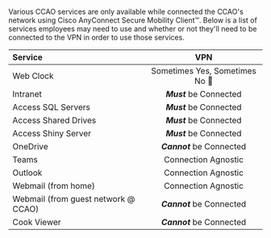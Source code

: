 Various CCAO services are only available while connected the CCAO's network using Cisco AnyConnect Secure Mobility Client&trade;.  Below is a list of services employees may need to use and whether or not they'll need to be connected to the VPN in order to use those services.

| Service | VPN |
|:------- |:---:|
| Web Clock | Sometimes Yes, Sometimes No :shrug: |
| Intranet | ***Must*** be Connected |
| Access SQL Servers | ***Must*** be Connected |
| Access Shared Drives | ***Must*** be Connected |
| Access Shiny Server | ***Must*** be Connected |
| OneDrive | ***Cannot*** be Connected |
| Teams | Connection Agnostic |
| Outlook | Connection Agnostic |
| Webmail (from home) | Connection Agnostic |
| Webmail (from guest network @ CCAO) | ***Cannot*** be Connected |
| Cook Viewer | ***Cannot*** be Connected |
